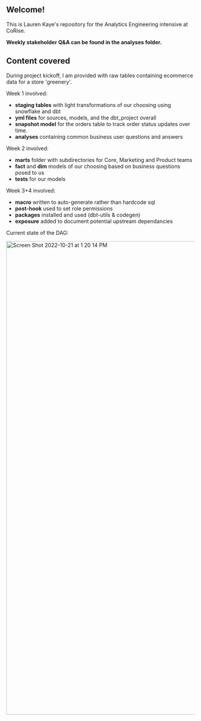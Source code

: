 ## Welcome! 

This is Lauren Kaye's repository for the Analytics Engineering intensive at CoRise.

**Weekly stakeholder Q&A can be found in the analyses folder.**


## Content covered

During project kickoff, I am provided with raw tables containing ecommerce data for a store 'greenery'.

Week 1 involved:
- **staging tables** with light transformations of our choosing using snowflake and dbt
- **yml files** for sources, models, and the dbt_project overall
- **snapshot model** for the orders table to track order status updates over time.
- **analyses** containing common business user questions and answers

Week 2 involved:
- **marts** folder with subdirectories for Core, Marketing and Product teams
- **fact** and **dim** models of our choosing based on business questions posed to us
- **tests** for our models

Week 3+4 involved:
- **macro** written to auto-generate rather than hardcode sql
- **post-hook** used to set role permissions
- **packages** installed and used (dbt-utils & codegen)
- **exposure** added to document potential upstream dependancies

Current state of the DAG:

<img width="1267" alt="Screen Shot 2022-10-21 at 1 20 14 PM" src="https://user-images.githubusercontent.com/109819898/197359094-80c462eb-7db3-4dd5-918b-7b2afac30c96.png">
